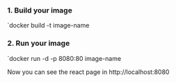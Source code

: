 ### 1. Build your image

`docker build -t image-name

### 2. Run your image

`docker run -d -p 8080:80 image-name

Now you can see the react page in http://localhost:8080
